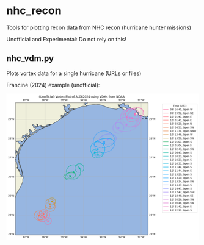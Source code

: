 # nhc_recon
Tools for plotting recon data from NHC recon (hurricane hunter missions)

Unofficial and Experimental: Do not rely on this!

## nhc_vdm.py

Plots vortex data for a single hurricane (URLs or files)

Francine (2024) example (unofficial):

![Francine 2024 Vortex Plot](al062024_vortex_plot.png)
